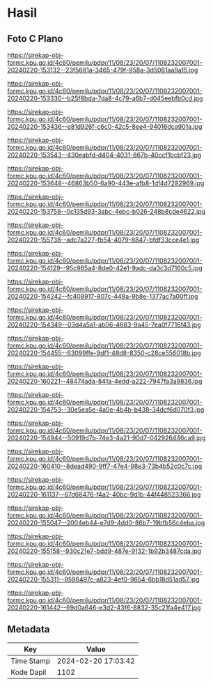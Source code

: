 # Hasil

## Foto C Plano

https://sirekap-obj-formc.kpu.go.id/4c60/pemilu/pdpr/11/08/23/20/07/1108232007001-20240220-153132--23f5681a-3465-479f-958a-3d5061aa9a15.jpg

https://sirekap-obj-formc.kpu.go.id/4c60/pemilu/pdpr/11/08/23/20/07/1108232007001-20240220-153330--b25f8bda-7da8-4c79-a6b7-d045eebfb0cd.jpg

https://sirekap-obj-formc.kpu.go.id/4c60/pemilu/pdpr/11/08/23/20/07/1108232007001-20240220-153436--e81d926f-c6c0-42c5-8ee4-94016dca901a.jpg

https://sirekap-obj-formc.kpu.go.id/4c60/pemilu/pdpr/11/08/23/20/07/1108232007001-20240220-153543--430eabfd-d404-4031-867b-40ccf1bcbf23.jpg

https://sirekap-obj-formc.kpu.go.id/4c60/pemilu/pdpr/11/08/23/20/07/1108232007001-20240220-153648--46863b50-6a90-443e-afb8-1df4d7282969.jpg

https://sirekap-obj-formc.kpu.go.id/4c60/pemilu/pdpr/11/08/23/20/07/1108232007001-20240220-153758--0c135d93-3abc-4ebc-b026-248b8cde4622.jpg

https://sirekap-obj-formc.kpu.go.id/4c60/pemilu/pdpr/11/08/23/20/07/1108232007001-20240220-155738--adc7a227-fb54-4079-8847-bfdf33cce4e1.jpg

https://sirekap-obj-formc.kpu.go.id/4c60/pemilu/pdpr/11/08/23/20/07/1108232007001-20240220-154129--95c965a4-8de0-42e1-9adc-da3c3d7160c5.jpg

https://sirekap-obj-formc.kpu.go.id/4c60/pemilu/pdpr/11/08/23/20/07/1108232007001-20240220-154242--fc408917-807c-448a-9b8e-1377ac7a00ff.jpg

https://sirekap-obj-formc.kpu.go.id/4c60/pemilu/pdpr/11/08/23/20/07/1108232007001-20240220-154349--03d4a5a1-ab06-4683-9a45-7ea0f7716f43.jpg

https://sirekap-obj-formc.kpu.go.id/4c60/pemilu/pdpr/11/08/23/20/07/1108232007001-20240220-154455--63099ffe-9df1-48d8-8350-c28ce556018b.jpg

https://sirekap-obj-formc.kpu.go.id/4c60/pemilu/pdpr/11/08/23/20/07/1108232007001-20240220-160221--48474ada-841a-4edd-a222-7947fa3a9836.jpg

https://sirekap-obj-formc.kpu.go.id/4c60/pemilu/pdpr/11/08/23/20/07/1108232007001-20240220-154753--30e5ea5e-4a0e-4b4b-b438-34dcf6d070f3.jpg

https://sirekap-obj-formc.kpu.go.id/4c60/pemilu/pdpr/11/08/23/20/07/1108232007001-20240220-154944--50919d7b-74e3-4a21-90d7-042926446ca9.jpg

https://sirekap-obj-formc.kpu.go.id/4c60/pemilu/pdpr/11/08/23/20/07/1108232007001-20240220-160410--8dead490-9ff7-47e4-98e3-73b4b52c0c7c.jpg

https://sirekap-obj-formc.kpu.go.id/4c60/pemilu/pdpr/11/08/23/20/07/1108232007001-20240220-161137--67d68476-f4a2-40bc-9d1b-44f448523366.jpg

https://sirekap-obj-formc.kpu.go.id/4c60/pemilu/pdpr/11/08/23/20/07/1108232007001-20240220-155047--2004eb44-e7d9-4dd0-86b7-19bfb56c4eba.jpg

https://sirekap-obj-formc.kpu.go.id/4c60/pemilu/pdpr/11/08/23/20/07/1108232007001-20240220-155158--930c21e7-bdd9-487e-9132-1b92b3487cda.jpg

https://sirekap-obj-formc.kpu.go.id/4c60/pemilu/pdpr/11/08/23/20/07/1108232007001-20240220-155311--9596497c-a823-4ef0-9654-6bb18d51ad57.jpg

https://sirekap-obj-formc.kpu.go.id/4c60/pemilu/pdpr/11/08/23/20/07/1108232007001-20240220-161442--69d0a646-e3d2-43f6-8832-35c21fa4e417.jpg


## Metadata

| Key        | Value               |
| ---------- | ------------------- |
| Time Stamp | 2024-02-20 17:03:42 |
| Kode Dapil | 1102                |



